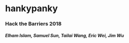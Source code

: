 # hankypanky
### Hack the Barriers 2018 
##### Elham Islam, Samuel Sun, Tailai Wang, Eric Wei, Jim Wu

